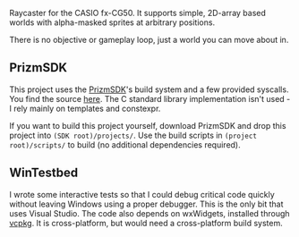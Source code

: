 Raycaster for the CASIO fx-CG50. It supports simple, 2D-array based worlds with alpha-masked sprites at arbitrary positions.

There is no objective or gameplay loop, just a world you can move about in.

## PrizmSDK
This project uses the [PrizmSDK](https://prizm.cemetech.net/index.php?title=Main_Page)'s build system and a few provided syscalls. You find the source [here](https://github.com/Jonimoose/libfxcg). The C standard library implementation isn't used - I rely mainly on templates and constexpr.

If you want to build this project yourself, download PrizmSDK and drop this project into `(SDK root)/projects/`. Use the build scripts in `(project root)/scripts/` to build (no additional dependencies required).

## WinTestbed
I wrote some interactive tests so that I could debug critical code quickly without leaving Windows using a proper debugger. This is the only bit that uses Visual Studio. The code also depends on wxWidgets, installed through [vcpkg](https://github.com/microsoft/vcpkg). It is cross-platform, but would need a cross-platform build system.